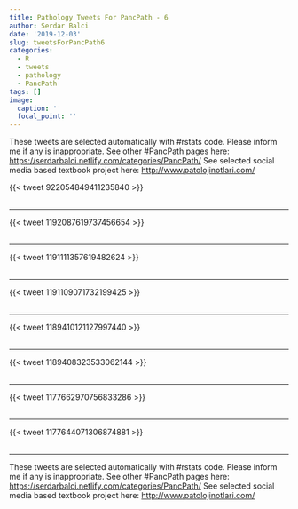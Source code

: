 ```yaml
---
title: Pathology Tweets For PancPath - 6
author: Serdar Balci
date: '2019-12-03'
slug: tweetsForPancPath6
categories:
  - R
  - tweets
  - pathology
  - PancPath
tags: []
image:
  caption: ''
  focal_point: ''
---
```



These tweets are selected automatically with #rstats code. Please inform me if any is inappropriate.
See other #PancPath pages here: https://serdarbalci.netlify.com/categories/PancPath/ 
See selected social media based textbook project here: http://www.patolojinotlari.com/

{{< tweet 922054849411235840 >}}
<br>
<br>
<hr>
{{< tweet 1192087619737456654 >}}
<br>
<br>
<hr>
{{< tweet 1191111357619482624 >}}
<br>
<br>
<hr>
{{< tweet 1191109071732199425 >}}
<br>
<br>
<hr>
{{< tweet 1189410121127997440 >}}
<br>
<br>
<hr>
{{< tweet 1189408323533062144 >}}
<br>
<br>
<hr>
{{< tweet 1177662970756833286 >}}
<br>
<br>
<hr>
{{< tweet 1177644071306874881 >}}
<br>
<br>
<hr>


These tweets are selected automatically with #rstats code. Please inform me if any is inappropriate.
See other #PancPath pages here: https://serdarbalci.netlify.com/categories/PancPath/ 
See selected social media based textbook project here: http://www.patolojinotlari.com/
